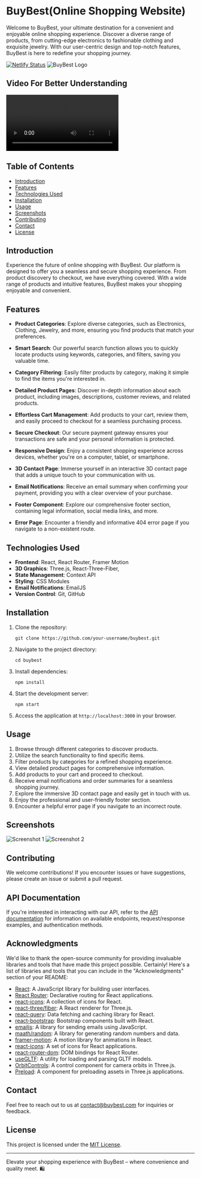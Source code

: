 # BuyBest(Online Shopping Website)

Welcome to BuyBest, your ultimate destination for a convenient and enjoyable online shopping experience. Discover a diverse range of products, from cutting-edge electronics to fashionable clothing and exquisite jewelry. With our user-centric design and top-notch features, BuyBest is here to redefine your shopping journey.

[![Netlify Status](https://api.netlify.com/api/v1/badges/0ed6b6ca-58d1-4b6e-9679-af8c82641b59/deploy-status)](https://app.netlify.com/sites/buybest-1/deploys)
![BuyBest Logo](file:///C:/Users/krish/Downloads/Screenshot%202023-08-24%20230834.png)


## Video For Better Understanding
![Video](file:///C:/Users/krish/OneDrive%20-%20MSFT/Subjects%202nd%20Semester/Web%20Dev/React/BuyBest/20230824_233223.mp4)

## Table of Contents

- [Introduction](#introduction)
- [Features](#features)
- [Technologies Used](#technologies-used)
- [Installation](#installation)
- [Usage](#usage)
- [Screenshots](#screenshots)
- [Contributing](#contributing)
- [Contact](#contact)
- [License](#license)

## Introduction

Experience the future of online shopping with BuyBest. Our platform is designed to offer you a seamless and secure shopping experience. From product discovery to checkout, we have everything covered. With a wide range of products and intuitive features, BuyBest makes your shopping enjoyable and convenient.

## Features

- **Product Categories**: Explore diverse categories, such as Electronics, Clothing, Jewelry, and more, ensuring you find products that match your preferences.

- **Smart Search**: Our powerful search function allows you to quickly locate products using keywords, categories, and filters, saving you valuable time.

- **Category Filtering**: Easily filter products by category, making it simple to find the items you're interested in.

- **Detailed Product Pages**: Discover in-depth information about each product, including images, descriptions, customer reviews, and related products.

- **Effortless Cart Management**: Add products to your cart, review them, and easily proceed to checkout for a seamless purchasing process.

- **Secure Checkout**: Our secure payment gateway ensures your transactions are safe and your personal information is protected.

- **Responsive Design**: Enjoy a consistent shopping experience across devices, whether you're on a computer, tablet, or smartphone.

- **3D Contact Page**: Immerse yourself in an interactive 3D contact page that adds a unique touch to your communication with us.

- **Email Notifications**: Receive an email summary when confirming your payment, providing you with a clear overview of your purchase.

- **Footer Component**: Explore our comprehensive footer section, containing legal information, social media links, and more.

- **Error Page**: Encounter a friendly and informative 404 error page if you navigate to a non-existent route.

## Technologies Used

- **Frontend**: React, React Router, Framer Motion
- **3D Graphics**: Three.js, React-Three-Fiber, 
- **State Management**: Context API
- **Styling**: CSS Modules
- **Email Notifications**: EmailJS
- **Version Control**: Git, GitHub

## Installation

1. Clone the repository:
   ```
   git clone https://github.com/your-username/buybest.git
   ```
2. Navigate to the project directory:
   ```
   cd buybest
   ```
3. Install dependencies:
   ```
   npm install
   ```
4. Start the development server:
   ```
   npm start
   ```
5. Access the application at `http://localhost:3000` in your browser.

## Usage

1. Browse through different categories to discover products.
2. Utilize the search functionality to find specific items.
3. Filter products by categories for a refined shopping experience.
4. View detailed product pages for comprehensive information.
5. Add products to your cart and proceed to checkout.
6. Receive email notifications and order summaries for a seamless shopping journey.
7. Explore the immersive 3D contact page and easily get in touch with us.
8. Enjoy the professional and user-friendly footer section.
9. Encounter a helpful error page if you navigate to an incorrect route.

## Screenshots

![Screenshot 1](insert_screenshot_1_url_here)
![Screenshot 2](insert_screenshot_2_url_here)

## Contributing

We welcome contributions! If you encounter issues or have suggestions, please create an issue or submit a pull request.

## API Documentation

If you're interested in interacting with our API, refer to the [API documentation](https://fakestoreapi.com/docs) for information on available endpoints, request/response examples, and authentication methods.

## Acknowledgments

We'd like to thank the open-source community for providing invaluable libraries and tools that have made this project possible.
Certainly! Here's a list of libraries and tools that you can include in the "Acknowledgments" section of your README:

- [React](https://reactjs.org/): A JavaScript library for building user interfaces.
- [React Router](https://reactrouter.com/): Declarative routing for React applications.
- [react-icons](https://react-icons.github.io/react-icons/): A collection of icons for React.
- [react-three/fiber](https://github.com/pmndrs/react-three-fiber): A React renderer for Three.js.
- [react-query](https://react-query.tanstack.com/): Data fetching and caching library for React.
- [react-bootstrap](https://react-bootstrap.github.io/): Bootstrap components built with React.
- [emailjs](https://www.emailjs.com/): A library for sending emails using JavaScript.
- [maath/random](https://github.com/maath/rand): A library for generating random numbers and data.
- [framer-motion](https://www.framer.com/api/motion/): A motion library for animations in React.
- [react-icons](https://react-icons.github.io/react-icons/): A set of icons for React applications.
- [react-router-dom](https://reactrouter.com/web/guides/quick-start): DOM bindings for React Router.
- [useGLTF](https://github.com/pmndrs/drei): A utility for loading and parsing GLTF models.
- [OrbitControls](https://github.com/pmndrs/drei): A control component for camera orbits in Three.js.
- [Preload](https://github.com/pmndrs/drei): A component for preloading assets in Three.js applications.

## Contact

Feel free to reach out to us at [contact@buybest.com](https://buybest-1.netlify.app/contact) for inquiries or feedback.

## License

This project is licensed under the [MIT License](LICENSE).

---

Elevate your shopping experience with BuyBest – where convenience and quality meet. 🛍️
